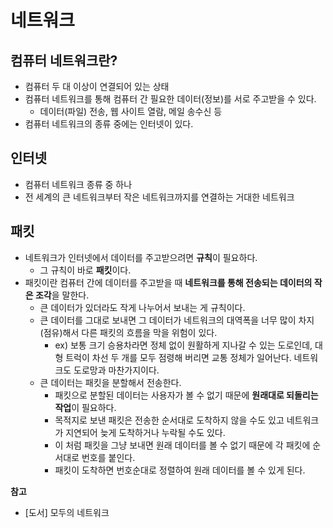 # 네트워크

## 컴퓨터 네트워크란?
- 컴퓨터 두 대 이상이 연결되어 있는 상태
- 컴퓨터 네트워크를 통해 컴퓨터 간 필요한 데이터(정보)를 서로 주고받을 수 있다.
    - 데이터(파일) 전송, 웹 사이트 열람, 메일 송수신 등
- 컴퓨터 네트워크의 종류 중에는 인터넷이 있다.

## 인터넷
- 컴퓨터 네트워크 종류 중 하나
- 전 세계의 큰 네트워크부터 작은 네트워크까지를 연결하는 거대한 네트워크

## 패킷
- 네트워크가 인터넷에서 데이터를 주고받으려면 **규칙**이 필요하다.
    - 그 규칙이 바로 **패킷**이다.
- 패킷이란 컴퓨터 간에 데이터를 주고받을 때 **네트워크를 통해 전송되는 데이터의 작은 조각**을 말한다.
    - 큰 데이터가 있더라도 작게 나누어서 보내는 게 규칙이다.
    - 큰 데이터를 그대로 보내면 그 데이터가 네트워크의 대역폭을 너무 많이 차지(점유)해서 다른 패킷의 흐름을 막을 위험이 있다.
        - ex) 보통 크기 승용차라면 정체 없이 원활하게 지나갈 수 있는 도로인데, 대형 트럭이 차선 두 개를 모두 점령해 버리면 교통 정체가 일어난다. 네트워크도 도로망과 마찬가지이다.
    - 큰 데이터는 패킷을 분할해서 전송한다.
        - 패킷으로 분할된 데이터는 사용자가 볼 수 없기 때문에 **원래대로 되돌리는 작업**이 필요하다.
        - 목적지로 보낸 패킷은 전송한 순서대로 도착하지 않을 수도 있고 네트워크가 지연되어 늦게 도착하거나 누락될 수도 있다.
        - 이 처럼 패킷을 그냥 보내면 원래 데이터를 볼 수 없기 때문에 각 패킷에 순서대로 번호를 붙인다.
        - 패킷이 도착하면 번호순대로 정렬하여 원래 데이터를 볼 수 있게 된다.

**참고**
- [도서] 모두의 네트워크